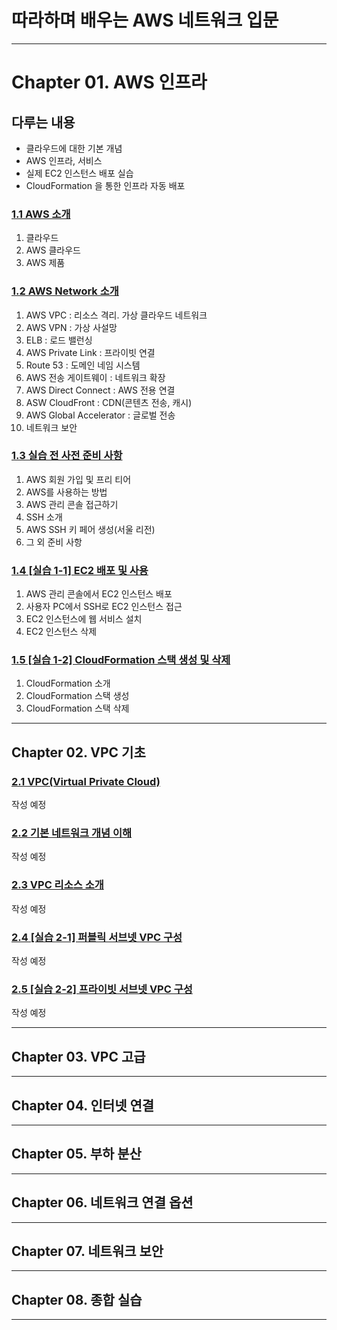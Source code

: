 
# 따라하며 배우는 AWS 네트워크 입문

---

# Chapter 01. AWS 인프라

## 다루는 내용
- 클라우드에 대한 기본 개념
- AWS 인프라, 서비스
- 실제 EC2 인스턴스 배포 실습
- CloudFormation 을 통한 인프라 자동 배포

### <a href="Chapter 01. AWS 인프라/1.1 AWS 소개.md" target="_blank">1.1 AWS 소개</a>
1) 클라우드
2) AWS 클라우드
3) AWS 제품

### <a href="Chapter 01. AWS 인프라/1.2 AWS Network 소개.md" target="_blank">1.2 AWS Network 소개</a>
1) AWS VPC : 리소스 격리. 가상 클라우드 네트워크
2) AWS VPN : 가상 사설망
3) ELB : 로드 밸런싱
4) AWS Private Link : 프라이빗 연결
5) Route 53 : 도메인 네임 시스템
6) AWS 전송 게이트웨이 : 네트워크 확장
7) AWS Direct Connect : AWS 전용 연결
8) ASW CloudFront : CDN(콘텐츠 전송, 캐시)
9) AWS Global Accelerator : 글로벌 전송
10) 네트워크 보안

### <a href="Chapter 01. AWS 인프라/1.3 실습 전 사전 준비 사항.md" target="_blank">1.3 실습 전 사전 준비 사항</a>
1) AWS 회원 가입 및 프리 티어
2) AWS를 사용하는 방법
3) AWS 관리 콘솔 접근하기
4) SSH 소개
5) AWS SSH 키 페어 생성(서울 리전)
6) 그 외 준비 사항

### <a href="Chapter 01. AWS 인프라/1.4 [실습 1-1] EC2 배포 및 사용.md" target="_blank">1.4 [실습 1-1] EC2 배포 및 사용</a>
1) AWS 관리 콘솔에서 EC2 인스턴스 배포
2) 사용자 PC에서 SSH로 EC2 인스턴스 접근
3) EC2 인스턴스에 웹 서비스 설치
4) EC2 인스턴스 삭제

### <a href="Chapter 01. AWS 인프라/1.5 [실습 1-2] CloudFormation 스택 생성 및 삭제.md" target="_blank">1.5 [실습 1-2] CloudFormation 스택 생성 및 삭제</a>
1) CloudFormation 소개
2) CloudFormation 스택 생성
3) CloudFormation 스택 삭제

---

## Chapter 02. VPC 기초

### <a href="Chapter 02. VPC 기초/2.1 VPC(Virtual Private Cloud).md" target="_blank">2.1 VPC(Virtual Private Cloud)</a>
작성 예정

### <a href="Chapter 02. VPC 기초/2.2 기본 네트워크 개념 이해.md" target="_blank">2.2 기본 네트워크 개념 이해</a>
작성 예정

### <a href="Chapter 02. VPC 기초/2.3 VPC 리소스 소개.md" target="_blank">2.3 VPC 리소스 소개</a>
작성 예정

### <a href="Chapter 02. VPC 기초/2.4 [실습 2-1] 퍼블릭 서브넷 VPC 구성.md" target="_blank">2.4 [실습 2-1] 퍼블릭 서브넷 VPC 구성</a>
작성 예정

### <a href="Chapter 02. VPC 기초/2.5 [실습 2-2] 프라이빗 서브넷 VPC 구성.md" target="_blank">2.5 [실습 2-2] 프라이빗 서브넷 VPC 구성</a>
작성 예정

---

## Chapter 03. VPC 고급

---

## Chapter 04. 인터넷 연결

---

## Chapter 05. 부하 분산

---

## Chapter 06. 네트워크 연결 옵션

---

## Chapter 07. 네트워크 보안

---

## Chapter 08. 종합 실습

---
